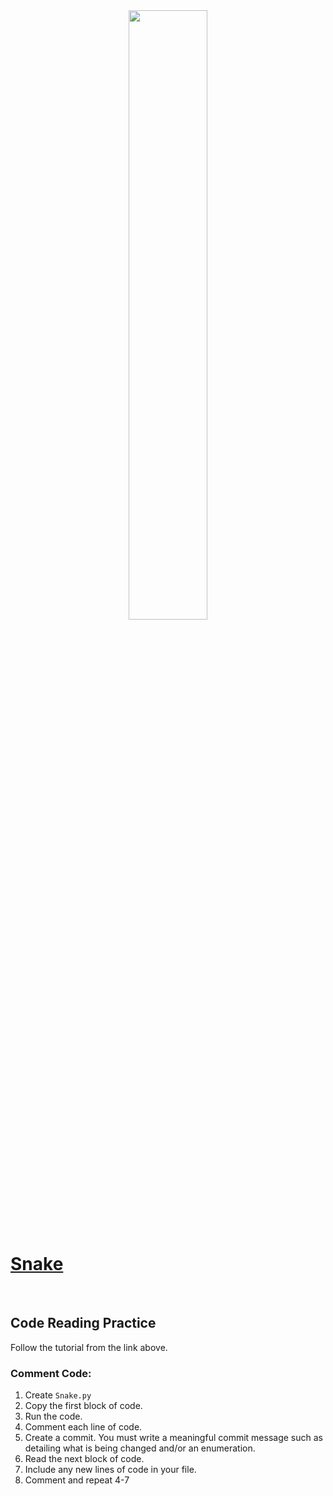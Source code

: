 <div style="text-align:center">
        <img    src="https://d1jnx9ba8s6j9r.cloudfront.net/blog/wp-content/uploads/2019/10/final-screen-snake-game-Edureka.png"
                width="50%" 
                height="50%" />          
</div>

# [Snake](https://www.edureka.co/blog/snake-game-with-pygame/)

<br>

## Code Reading Practice
Follow the tutorial from the link above.

### Comment Code:
1. Create `Snake.py`
2. Copy the first block of code.
3. Run the code.
4. Comment each line of code.
5. Create a commit. You must write a meaningful commit message such as detailing what is being changed and/or an enumeration. 
6. Read the next block of code. 
7. Include any new lines of code in your file.
8. Comment and repeat 4-7